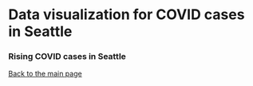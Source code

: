 # Data visualization for COVID cases in Seattle

### Rising COVID cases in Seattle
<div class="flourish-embed flourish-chart" data-src="visualisation/12594002"><script src="https://public.flourish.studio/resources/embed.js"></script></div>


[Back to the main page](README.md) 
